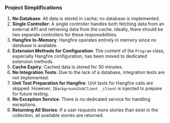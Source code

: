 ### Project Simplifications

1. **No Database**: All data is stored in cache; no database is implemented.
2. **Single Controller**: A single controller handles both fetching data from an external API and retrieving data from the cache. Ideally, there should be two separate controllers for these responsibilities.
3. **Hangfire In-Memory**: Hangfire operates entirely in memory since no database is available.
4. **Extension Methods for Configuration**: The content of the `Program` class, especially Hangfire configuration, has been moved to dedicated extension methods.
5. **Cache Expiry**: Cached data is stored for 30 minutes.
6. **No Integration Tests**: Due to the lack of a database, integration tests are not implemented.
7. **Unit Test Preparation for Hangfire**: Unit tests for Hangfire calls are skipped. However, `IBackgroundJobClient _client` is injected to prepare for future testing.
8. **No Exception Service**: There is no dedicated service for handling exceptions.
9. **Returning All Stories**: If a user requests more stories than exist in the collection, all available stories are returned.
